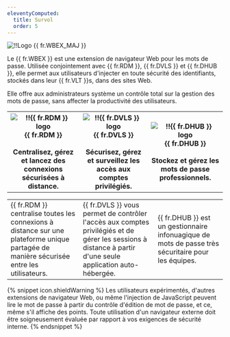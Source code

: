 ```yaml
---
eleventyComputed:
  title: Survol
  order: 5
---
```

![!!Logo {{ fr.WBEX_MAJ }}](https://cdnweb.devolutions.net/images/projects/workspace/logos/workspace-color-shadow.svg)

Le {{ fr.WBEX }} est une extension de navigateur Web pour les mots de passe. Utilisée conjointement avec {{ fr.RDM }}, {{ fr.DVLS }} et {{ fr.DHUB }}, elle permet aux utilisateurs d'injecter en toute sécurité des identifiants, stockés dans leur {{ fr.VLT }}s, dans des sites Web.  

Elle offre aux administrateurs système un contrôle total sur la gestion des mots de passe, sans affecter la productivité des utilisateurs. 

<table>
	<tr>
		<th>
<img src="https://cdnweb.devolutions.net/images/projects/remote-desktop-manager/logos/remote-desktop-manager-icon-shadow.svg" alt="!!{{ fr.RDM }} logo"><br>
{{ fr.RDM }} <br>
<br>
Centralisez, gérez et lancez des connexions sécurisées à distance. 
<br>
		</th>
		<th>
<img src="https://cdnweb.devolutions.net/images/projects/server/logos/server-icon-shadow.svg" alt="!!{{ fr.DVLS }} logo"><br>
{{ fr.DVLS }} <br>
<br>
Sécurisez, gérez et surveillez les accès aux comptes privilégiés. <br>
		</th>
		<th>
<img src="https://cdnweb.devolutions.net/images/projects/password-hub/logos/password-hub-icon-shadow.svg" alt="!!{{ fr.DHUB }} logo"><br>
{{ fr.DHUB }} <br>
<br>
Stockez et gérez les mots de passe professionnels. <br>
		</th>
	</tr>
<table>
	<tr>
		<td>
{{ fr.RDM }} centralise toutes les connexions à distance sur une plateforme unique partagée de manière sécurisée entre les utilisateurs. 
		</td>
		<td>
{{ fr.DVLS }} vous permet de contrôler l'accès aux comptes privilégiés et de gérer les sessions à distance à partir d'une seule application auto-hébergée. 
		</td>
		<td>
{{ fr.DHUB }} est un gestionnaire infonuagique de mots de passe très sécuritaire pour les équipes. 
		</td>
	</tr>
</table>

{% snippet icon.shieldWarning %} 
Les utilisateurs expérimentés, d'autres extensions de navigateur Web, ou même l'injection de JavaScript peuvent lire le mot de passe à partir du contrôle d'édition de mot de passe, et ce, même s'il affiche des points. Toute utilisation d'un navigateur externe doit être soigneusement évaluée par rapport à vos exigences de sécurité interne. 
{% endsnippet %}
 

